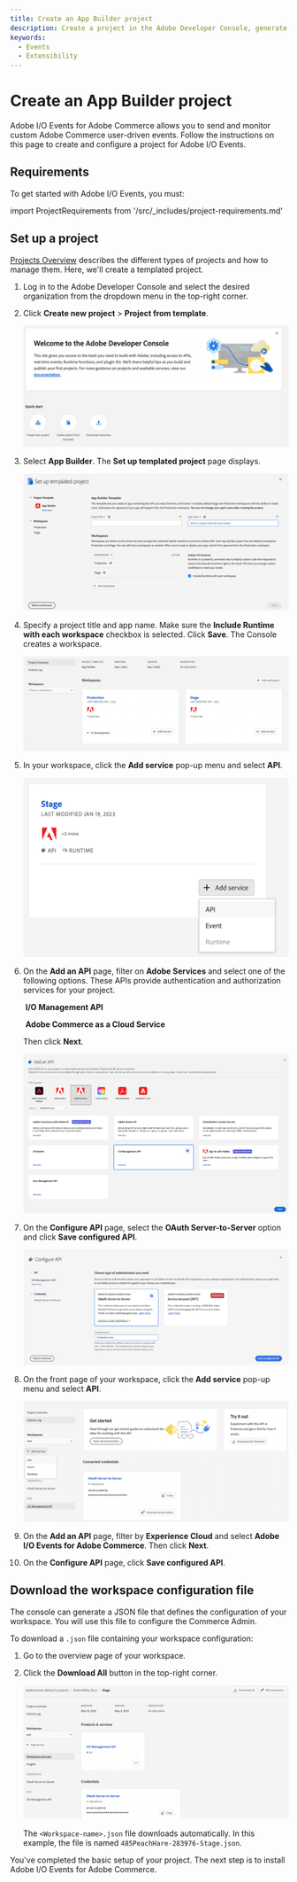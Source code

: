 ```yaml
---
title: Create an App Builder project
description: Create a project in the Adobe Developer Console, generate API credentials, and download the workspace configuration.
keywords:
  - Events
  - Extensibility
---
```


# Create an App Builder project

Adobe I/O Events for Adobe Commerce allows you to send and monitor custom Adobe Commerce user-driven events. Follow the instructions on this page to create and configure a project for Adobe I/O Events.

## Requirements

To get started with Adobe I/O Events, you must:

import ProjectRequirements from '/src/_includes/project-requirements.md'

<ProjectRequirements />

## Set up a project

[Projects Overview](https://developer.adobe.com/developer-console/docs/guides/projects/) describes the different types of projects and how to manage them. Here, we'll create a templated project.

1. Log in to the Adobe Developer Console and select the desired organization from the dropdown menu in the top-right corner.

1. Click **Create new project** > **Project from template**.

   ![Create a project](../_images/events/create-project.png)

1. Select **App Builder**. The **Set up templated project** page displays.

   ![Templated project](../_images/events/set-up-templated-project.png)

1. Specify a project title and app name. Make sure the **Include Runtime with each workspace** checkbox is selected. Click **Save**. The Console creates a workspace.

   ![New workspace](../_images/events/workspaces.png)

1. In your workspace, click the **Add service** pop-up menu and select **API**.

   ![Add an API to your workspace](../_images/events/stage-add-api.png)

1. On the **Add an API** page, filter on **Adobe Services** and select one of the following options. These APIs provide authentication and authorization services for your project.

   &#8203;<Edition name="paas" /> **I/O Management API**

   &#8203;<Edition name="saas" /> **Adobe Commerce as a Cloud Service**

   Then click **Next**.

   ![Select IO events](../_images/events/add-io-management.png)

1. On the **Configure API** page, select the **OAuth Server-to-Server** option and click **Save configured API**.

   ![generate a key pair](../_images/events/setup-api-oauth.png)

1. On the front page of your workspace, click the **Add service** pop-up menu and select **API**.

   ![Generate a key pair](../_images/events/add-another-api.png)

1. On the **Add an API** page, filter by **Experience Cloud** and select **Adobe I/O Events for Adobe Commerce**. Then click **Next**.

1. On the **Configure API** page, click **Save configured API**.

## Download the workspace configuration file

The console can generate a JSON file that defines the configuration of your workspace. You will use this file to configure the Commerce Admin.

To download a `.json` file containing your workspace configuration:

1. Go to the overview page of your workspace.

1. Click the **Download All** button in the top-right corner.

   ![Download the workspace config](../_images/events/download-workspace-config.png)

   The `<Workspace-name>.json` file downloads automatically. In this example, the file is named `485PeachHare-283976-Stage.json`.

You've completed the basic setup of your project. The next step is to install Adobe I/O Events for Adobe Commerce.
